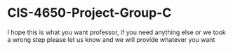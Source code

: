 # CIS-4650-Project-Group-C

I hope this is what you want professor, 
if you need anything else or we took a wrong step please let us know and we will provide whatever you want
